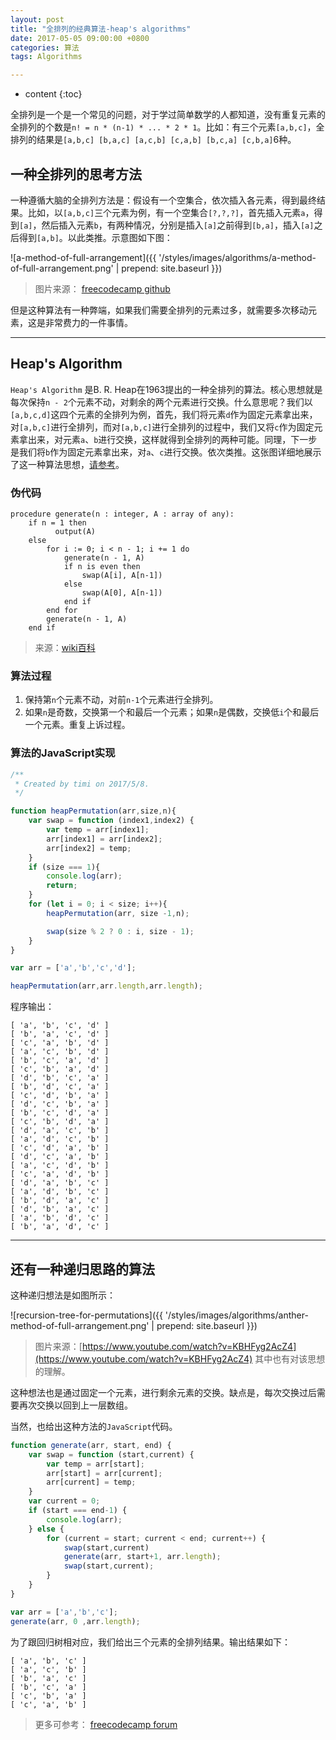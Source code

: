 ```yaml
---
layout: post
title: "全排列的经典算法-heap's algorithms"
date: 2017-05-05 09:00:00 +0800 
categories: 算法
tags: Algorithms

---
```

* content
{:toc}

全排列是一个是一个常见的问题，对于学过简单数学的人都知道，没有重复元素的全排列的个数是`n! = n * (n-1) * ... * 2 * 1`。比如：有三个元素`[a,b,c]`，全排列的结果是`[a,b,c] [b,a,c] [a,c,b] [c,a,b] [b,c,a] [c,b,a]`6种。


<!-- more -->

## 一种全排列的思考方法

一种遵循大脑的全排列方法是：假设有一个空集合，依次插入各元素，得到最终结果。比如，以`[a,b,c]`三个元素为例，有一个空集合`[?,?,?]`，首先插入元素`a`，得到`[a]`，然后插入元素`b`，有两种情况，分别是插入`[a]`之前得到`[b,a]`，插入`[a]`之后得到`[a,b]`。以此类推。示意图如下图：

![a-method-of-full-arrangement]({{ '/styles/images/algorithms/a-method-of-full-arrangement.png' | prepend: site.baseurl }})

> 图片来源： [freecodecamp github](https://camo.githubusercontent.com/b03b14d937879d36804ead55a10d4d73712b9a96/68747470733a2f2f692e696d6775722e636f6d2f7a466d356752782e706e67)

但是这种算法有一种弊端，如果我们需要全排列的元素过多，就需要多次移动元素，这是非常费力的一件事情。

---

## Heap's Algorithm

`Heap's Algorithm` 是B. R. Heap在1963提出的一种全排列的算法。核心思想就是每次保持`n - 2`个元素不动，对剩余的两个元素进行交换。什么意思呢？我们以`[a,b,c,d]`这四个元素的全排列为例，首先，我们将元素`d`作为固定元素拿出来，对`[a,b,c]`进行全排列，而对`[a,b,c]`进行全排列的过程中，我们又将`c`作为固定元素拿出来，对元素`a`、`b`进行交换，这样就得到全排列的两种可能。同理，下一步是我们将`b`作为固定元素拿出来，对`a`、`c`进行交换。依次类推。这张图详细地展示了这一种算法思想，[请参考](https://upload.wikimedia.org/wikipedia/commons/1/19/Heap_algorithm_with_4_elements.svg)。



### 伪代码

```text
procedure generate(n : integer, A : array of any):
    if n = 1 then
          output(A)
    else
        for i := 0; i < n - 1; i += 1 do
            generate(n - 1, A)
            if n is even then
                swap(A[i], A[n-1])
            else
                swap(A[0], A[n-1])
            end if
        end for
        generate(n - 1, A)
    end if
```

> 来源：[wiki百科](https://en.wikipedia.org/wiki/Heap%27s_algorithm)

### 算法过程

1. 保持第`n`个元素不动，对前`n-1`个元素进行全排列。
2. 如果`n`是奇数，交换第一个和最后一个元素；如果`n`是偶数，交换低`i`个和最后一个元素。重复上诉过程。

### 算法的JavaScript实现

```js
/**
 * Created by timi on 2017/5/8.
 */

function heapPermutation(arr,size,n){
    var swap = function (index1,index2) {
        var temp = arr[index1];
        arr[index1] = arr[index2];
        arr[index2] = temp;
    }
    if (size === 1){
        console.log(arr);
        return;
    }
    for (let i = 0; i < size; i++){
        heapPermutation(arr, size -1,n);

        swap(size % 2 ? 0 : i, size - 1);
    }
}

var arr = ['a','b','c','d'];

heapPermutation(arr,arr.length,arr.length);
```

程序输出：

```text
[ 'a', 'b', 'c', 'd' ]
[ 'b', 'a', 'c', 'd' ]
[ 'c', 'a', 'b', 'd' ]
[ 'a', 'c', 'b', 'd' ]
[ 'b', 'c', 'a', 'd' ]
[ 'c', 'b', 'a', 'd' ]
[ 'd', 'b', 'c', 'a' ]
[ 'b', 'd', 'c', 'a' ]
[ 'c', 'd', 'b', 'a' ]
[ 'd', 'c', 'b', 'a' ]
[ 'b', 'c', 'd', 'a' ]
[ 'c', 'b', 'd', 'a' ]
[ 'd', 'a', 'c', 'b' ]
[ 'a', 'd', 'c', 'b' ]
[ 'c', 'd', 'a', 'b' ]
[ 'd', 'c', 'a', 'b' ]
[ 'a', 'c', 'd', 'b' ]
[ 'c', 'a', 'd', 'b' ]
[ 'd', 'a', 'b', 'c' ]
[ 'a', 'd', 'b', 'c' ]
[ 'b', 'd', 'a', 'c' ]
[ 'd', 'b', 'a', 'c' ]
[ 'a', 'b', 'd', 'c' ]
[ 'b', 'a', 'd', 'c' ]
```

---

## 还有一种递归思路的算法

这种递归想法是如图所示：

![recursion-tree-for-permutations]({{ '/styles/images/algorithms/anther-method-of-full-arrangement.png' | prepend: site.baseurl }})

> 图片来源：[https://www.youtube.com/watch?v=KBHFyg2AcZ4](https://www.youtube.com/watch?v=KBHFyg2AcZ4) 其中也有对该思想的理解。

这种想法也是通过固定一个元素，进行剩余元素的交换。缺点是，每次交换过后需要再次交换以回到上一层数组。

当然，也给出这种方法的`JavaScript`代码。

```js
function generate(arr, start, end) {
    var swap = function (start,current) {
        var temp = arr[start];
        arr[start] = arr[current];
        arr[current] = temp;
    }
    var current = 0;
    if (start === end-1) {
        console.log(arr);
    } else {
        for (current = start; current < end; current++) {
            swap(start,current)
            generate(arr, start+1, arr.length);
            swap(start,current);
        }
    }
}

var arr = ['a','b','c'];
generate(arr, 0 ,arr.length);
```

为了跟回归树相对应，我们给出三个元素的全排列结果。输出结果如下：

```text
[ 'a', 'b', 'c' ]
[ 'a', 'c', 'b' ]
[ 'b', 'a', 'c' ]
[ 'b', 'c', 'a' ]
[ 'c', 'b', 'a' ]
[ 'c', 'a', 'b' ]
```

> 更多可参考： [freecodecamp forum](https://forum.freecodecamp.com/t/no-repeats-please-heaps-algorithm-and-frustration-with-recursions/15909)